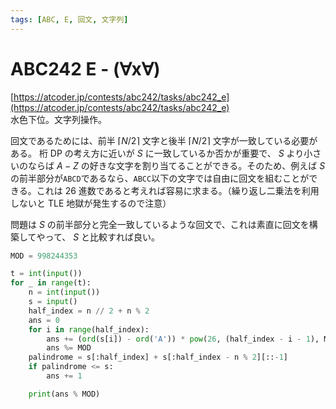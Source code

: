 ```yaml
---
tags: [ABC, E, 回文, 文字列]
---
```


# ABC242 E - (∀x∀)

[https://atcoder.jp/contests/abc242/tasks/abc242_e](https://atcoder.jp/contests/abc242/tasks/abc242_e)  
水色下位。文字列操作。

回文であるためには、前半 $\lceil N/2\rceil$ 文字と後半 $\lceil N/2\rceil$ 文字が一致している必要がある。
桁 DP の考え方に近いが $S$ に一致しているか否かが重要で、 $S$ より小さいのならば $A-Z$ の好きな文字を割り当てることができる。そのため、例えば $S$ の前半部分が`ABCD`であるなら、`ABCC`以下の文字では自由に回文を組むことができる。これは 26 進数であると考えれば容易に求まる。（繰り返し二乗法を利用しないと TLE 地獄が発生するので注意）

問題は $S$ の前半部分と完全一致しているような回文で、これは素直に回文を構築してやって、 $S$ と比較すれば良い。

```py
MOD = 998244353

t = int(input())
for _ in range(t):
    n = int(input())
    s = input()
    half_index = n // 2 + n % 2
    ans = 0
    for i in range(half_index):
        ans += (ord(s[i]) - ord('A')) * pow(26, (half_index - i - 1), MOD)
        ans %= MOD
    palindrome = s[:half_index] + s[:half_index - n % 2][::-1]
    if palindrome <= s:
        ans += 1

    print(ans % MOD)
```
